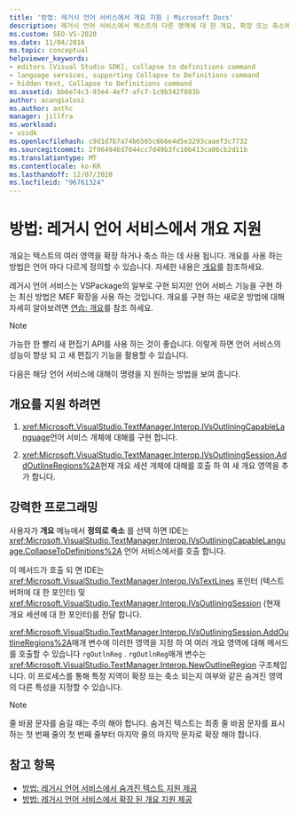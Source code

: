 ```yaml
---
title: '방법: 레거시 언어 서비스에서 개요 지원 | Microsoft Docs'
description: 레거시 언어 서비스에서 텍스트의 다른 영역에 대 한 개요, 확장 또는 축소에 대 한 지원을 제공 하는 방법에 대해 알아봅니다.
ms.custom: SEO-VS-2020
ms.date: 11/04/2016
ms.topic: conceptual
helpviewer_keywords:
- editors [Visual Studio SDK], collapse to definitions command
- language services, supporting Collapse to Definitions command
- hidden text, Collapse to Definitions command
ms.assetid: bb6e74c3-93e4-4ef7-afc7-1c9b342f083b
author: acangialosi
ms.author: anthc
manager: jillfra
ms.workload:
- vssdk
ms.openlocfilehash: c9d1d7b7a74b6565c666e4d5e3293caaef3c7732
ms.sourcegitcommit: 2f964946d7044cc7d49b3fc10b413ca06cb2d11b
ms.translationtype: MT
ms.contentlocale: ko-KR
ms.lasthandoff: 12/07/2020
ms.locfileid: "96761324"
---
```

# <a name="how-to-support-outlining-in-a-legacy-language-service"></a>방법: 레거시 언어 서비스에서 개요 지원
개요는 텍스트의 여러 영역을 확장 하거나 축소 하는 데 사용 됩니다. 개요를 사용 하는 방법은 언어 마다 다르게 정의할 수 있습니다. 자세한 내용은 [개요](../../ide/outlining.md)를 참조하세요.

 레거시 언어 서비스는 VSPackage의 일부로 구현 되지만 언어 서비스 기능을 구현 하는 최신 방법은 MEF 확장을 사용 하는 것입니다. 개요를 구현 하는 새로운 방법에 대해 자세히 알아보려면 [연습: 개요](../../extensibility/walkthrough-outlining.md)를 참조 하세요.

> [!NOTE]
> 가능한 한 빨리 새 편집기 API를 사용 하는 것이 좋습니다. 이렇게 하면 언어 서비스의 성능이 향상 되 고 새 편집기 기능을 활용할 수 있습니다.

 다음은 해당 언어 서비스에 대해이 명령을 지 원하는 방법을 보여 줍니다.

## <a name="to-support-outlining"></a>개요를 지원 하려면

1. <xref:Microsoft.VisualStudio.TextManager.Interop.IVsOutliningCapableLanguage>언어 서비스 개체에 대해를 구현 합니다.

2. <xref:Microsoft.VisualStudio.TextManager.Interop.IVsOutliningSession.AddOutlineRegions%2A>현재 개요 세션 개체에 대해를 호출 하 여 새 개요 영역을 추가 합니다.

## <a name="robust-programming"></a>강력한 프로그래밍
 사용자가 **개요** 메뉴에서 **정의로 축소** 를 선택 하면 IDE는 <xref:Microsoft.VisualStudio.TextManager.Interop.IVsOutliningCapableLanguage.CollapseToDefinitions%2A> 언어 서비스에서를 호출 합니다.

 이 메서드가 호출 되 면 IDE는 <xref:Microsoft.VisualStudio.TextManager.Interop.IVsTextLines> 포인터 (텍스트 버퍼에 대 한 포인터) 및 <xref:Microsoft.VisualStudio.TextManager.Interop.IVsOutliningSession> (현재 개요 세션에 대 한 포인터)를 전달 합니다.

 <xref:Microsoft.VisualStudio.TextManager.Interop.IVsOutliningSession.AddOutlineRegions%2A>매개 변수에 이러한 영역을 지정 하 여 여러 개요 영역에 대해 메서드를 호출할 수 있습니다 `rgOutlnReg` . `rgOutlnReg`매개 변수는 <xref:Microsoft.VisualStudio.TextManager.Interop.NewOutlineRegion> 구조체입니다. 이 프로세스를 통해 특정 지역이 확장 또는 축소 되는지 여부와 같은 숨겨진 영역의 다른 특성을 지정할 수 있습니다.

> [!NOTE]
> 줄 바꿈 문자를 숨길 때는 주의 해야 합니다. 숨겨진 텍스트는 최종 줄 바꿈 문자를 표시 하는 첫 번째 줄의 첫 번째 줄부터 마지막 줄의 마지막 문자로 확장 해야 합니다.

## <a name="see-also"></a>참고 항목
- [방법: 레거시 언어 서비스에서 숨겨진 텍스트 지원 제공](../../extensibility/internals/how-to-provide-hidden-text-support-in-a-legacy-language-service.md)
- [방법: 레거시 언어 서비스에서 확장 된 개요 지원 제공](../../extensibility/internals/how-to-provide-expanded-outlining-support-in-a-legacy-language-service.md)
